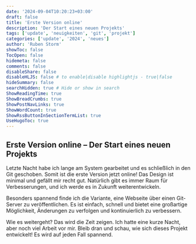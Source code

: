 ```yaml
---
date: '2024-09-04T10:20:23+03:00'
draft: false
title: 'Erste Version online'
description: 'Der Start eines neuen Projekts'
tags: ['update', 'neuigkeiten', 'git', 'projekt']
categories: ['update', '2024', 'neues']
author: 'Ruben Storm'
showToc: false
TocOpen: false
hidemeta: false
comments: false
disableShare: false
disableHLJS: false # to enable|disable highlightjs - true|false
hideSummary: false
searchHidden: true # Hide or show in search
ShowReadingTime: true
ShowBreadCrumbs: true
ShowPostNavLinks: true
ShowWordCount: true
ShowRssButtonInSectionTermList: true
UseHugoToc: true
---
```


## Erste Version online – Der Start eines neuen Projekts

Letzte Nacht habe ich lange am System gearbeitet und es schließlich in den Git geschoben. Somit ist die erste Version jetzt online! Das Design ist minimal und gefällt mir recht gut. Natürlich gibt es immer Raum für Verbesserungen, und ich werde es in Zukunft weiterentwickeln.

Besonders spannend finde ich die Variante, eine Webseite über einen Git-Server zu veröffentlichen. Es ist einfach, schnell und bietet eine großartige Möglichkeit, Änderungen zu verfolgen und kontinuierlich zu verbessern. 

Wie es weitergeht? Das wird die Zeit zeigen. Ich hatte eine kurze Nacht, aber noch viel Arbeit vor mir. Bleib dran und schau, wie sich dieses Projekt entwickelt! Es wird auf jeden Fall spannend.
